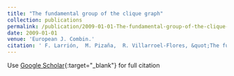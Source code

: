 ```yaml
---
title: "The fundamental group of the clique graph"
collection: publications
permalink: /publication/2009-01-01-The-fundamental-group-of-the-clique-graph
date: 2009-01-01
venue: 'European J. Combin.'
citation: ' F. Larrión,  M. Pizaña,  R. Villarroel-Flores, &quot;The fundamental group of the clique graph.&quot; European J. Combin., 2009.'
---
```

Use [Google Scholar](https://scholar.google.com/scholar?q=The+fundamental+group+of+the+clique+graph){:target="_blank"} for full citation